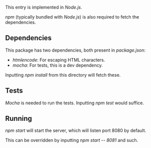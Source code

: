 This entry is implemented in _Node.js_.

_npm_ (typically bundled with _Node.js_) is also required to fetch the dependencies.

## Dependencies

This package has two dependencies, both present in _package.json_:

- _htmlencode_: For escaping HTML characters.
- _mocha_: For tests, this is a dev dependency.

Inputting _npm install_ from this directory will fetch these.

## Tests

_Mocha_ is needed to run the tests. Inputting _npm test_ would suffice.

## Running

_npm start_ will start the server, which will listen port 8080 by default.

This can be overridden by inputting _npm start -- 8081_ and such.
